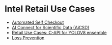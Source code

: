 # Intel Retail Use Cases

- [Automated Self Checkout](./automated-self-checkout/automated-self-checkout.md)
- [AI Connect for Scientific Data (AiCSD)](./AiCSD/aicsd.md)
- [Retail Use Cases: C-API for YOLOV8 ensemble](./capi-yolov8-ensemble/capi-yolov8-ensemble.md)
- [Loss Prevention](./loss-prevention/loss-prevention.md)
